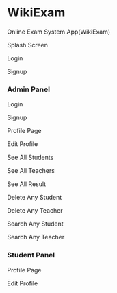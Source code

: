 # WikiExam
Online Exam System App(WikiExam)

Splash Screen

Login

Signup

### Admin Panel

Login

Signup

Profile Page

Edit Profile

See All Students

See All Teachers

See All Result

Delete Any Student

Delete Any Teacher

Search Any Student

Search Any Teacher

### Student Panel

Profile Page

Edit Profile
